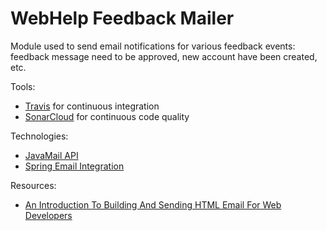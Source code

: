 # WebHelp Feedback Mailer

Module used to send email notifications for various feedback events: feedback message need to be approved, new account have been created, etc.

Tools:
* [Travis](https://travis-ci.org/radu-pisoi/webhelp-feedback-mailer) for continuous integration
* [SonarCloud](https://sonarcloud.io/dashboard?id=com.oxygenxml%3Aoxygen-webhelp-feedback-mailer) for continuous code quality

Technologies:
* [JavaMail API](https://javaee.github.io/javamail/)
* [Spring Email Integration](https://docs.spring.io/spring/docs/5.0.8.RELEASE/spring-framework-reference/integration.html#mail-introduction)

Resources:
* [An Introduction To Building And Sending HTML Email For Web Developers](https://www.smashingmagazine.com/2017/01/introduction-building-sending-html-email-for-web-developers/)


